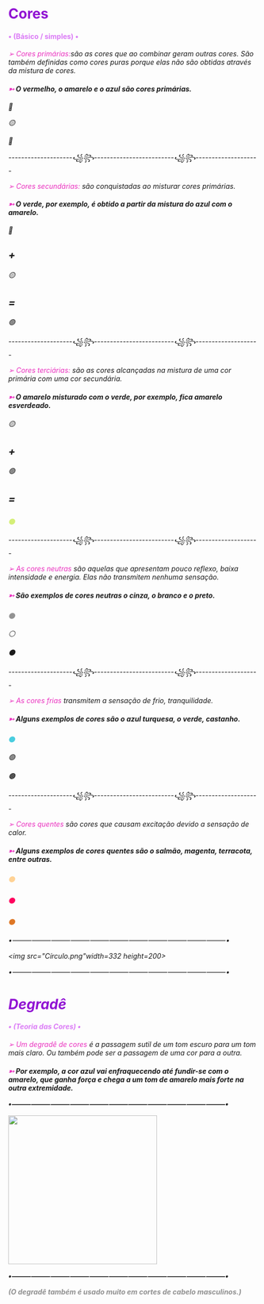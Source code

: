 <!DOCTYPE html>
<html lang="en-US">

  <head>
    
   
<body>
               
  <h1> <font color="#9112d3"> Cores </font> </h1> 
   <h4> <font color="#db7bf6">• (Básico / simples) • </font> </h4>
   
   

  <p> <em> <font color="#ea7310bf"> ➢ Cores primárias:</font>são as cores que ao combinar geram outras cores. São também definidas como cores puras porque elas não são obtidas através da mistura de cores.
  <h4> <font color="#ea7310bf"> ➳ </font> O vermelho, o amarelo e o azul são cores primárias. </h4>
  <p> <em>🔴 
      <p> <em>🟡
           <p> <em>🔵 
  <p> <em>
  --------------------꧁꧂-------------------------꧁꧂--------------------
  
<p> <em> <font color="#ea7310bf">➢ Cores secundárias:</font> são conquistadas ao misturar cores primárias. 
<h4> <font color="#ea7310bf"> ➳ </font> O verde, por exemplo, é obtido a partir da mistura do azul com o amarelo. </h4>
 <p> <em> 🔵 
    <p> <em> <h2> + </h2>
    <p> <em>🟡 
    <p> <em> <h2> = </h2>
      <p> <em>🟢
<p> <em>
      --------------------꧁꧂-------------------------꧁꧂--------------------
<p> <em> <font color="#ea7310bf"> ➢ Cores terciárias:</font> são as cores alcançadas na mistura de uma cor primária com uma cor secundária.
 <h4> <font color="#ea7310bf"> ➳ </font> O amarelo misturado com o verde, por exemplo, fica amarelo esverdeado.</h4>
   <p> <em>🟡 
       <p> <em> <h2> + </h2>
    <p> <em> 🟢
        <p> <em> <h2> = </h2> 
 <p> <em>   <h3> <font color="#d5ef78"> ● </font> </h3>
      <p> <em>
      --------------------꧁꧂-------------------------꧁꧂--------------------
  <p> <em> <font color="#ea7310bf"> ➢ As cores neutras</font> são aquelas que apresentam pouco reflexo, baixa intensidade e energia. Elas não transmitem nenhuma sensação. 
  <h4> <font color="#ea7310bf"> ➳ </font> São exemplos de cores neutras o cinza, o branco e o preto. </h4>
  <p> <em> <h3> <font color="#939393"> ● </font> </h3>
  <p> <em>⚪  
    <p> <em> ⚫
    <p> <em>
      --------------------꧁꧂-------------------------꧁꧂--------------------
<p> <em> <font color="#ea7310bf">➢ As cores frias</font> transmitem a sensação de frio, tranquilidade. 
<h4> <font color="#ea7310bf"> ➳ </font>Alguns exemplos de cores são o azul turquesa, o verde, castanho.</h4>
  <p> <em> <h3> <font color="#4acddf"> ● </font> </h3>
  <p> <em>🟢  
    <p> <em>🟤
    <p> <em>
      --------------------꧁꧂-------------------------꧁꧂--------------------

<p> <em> <font color="#ea7310bf">➢ Cores quentes</font> são cores que causam excitação devido a sensação de calor. 
<h4> <font color="#ea7310bf"> ➳ </font> Alguns exemplos de cores quentes são o salmão, magenta, terracota, entre outras.</h4>
<p> <em> <h3> <font color="#ffd295"> ● </font> </h3>
 <p> <em> <h3> <font color="#ff005e"> ● </font> </h3>
<p> <em> <h3> <font color="#de7725"> ● </font> </h3>
      </em> </p>

•⸻⸻⸻⸻⸻⸻⸻⸻⸻⸻⸻•

<img src="Círculo.png"width=332 height=200> 

</em> </p>

•⸻⸻⸻⸻⸻⸻⸻⸻⸻⸻⸻•
 <h1> <font color="#9112d3"> Degradê </font> </h1> 
<h4> <font color="#db7bf6">• (Teoria das Cores) • </font> </h4>

<p> <em> <font color="#ea7310bf"> ➢ Um degradê de cores</font> é a
passagem sutil de um tom escuro
para um tom mais claro. Ou também
pode ser a passagem de uma cor para
a outra. 
<p> <em> <h4> <font color="#ea7310bf"> ➳ </font>Por exemplo, a cor azul
vai enfraquecendo até fundir-se com
o amarelo, que ganha força e chega
a um tom de amarelo mais forte na
outra extremidade.

</em> </p>

•⸻⸻⸻⸻⸻⸻⸻⸻⸻⸻⸻•

   <img src="Degradê.jpg" width=300 height=300>
   
   </em> </p>

•⸻⸻⸻⸻⸻⸻⸻⸻⸻⸻⸻•

<p> <em> <font color="#909090"> (O degradê também é usado muito em cortes de cabelo masculinos.)</font>

</head>
  <body>
</html>
      
